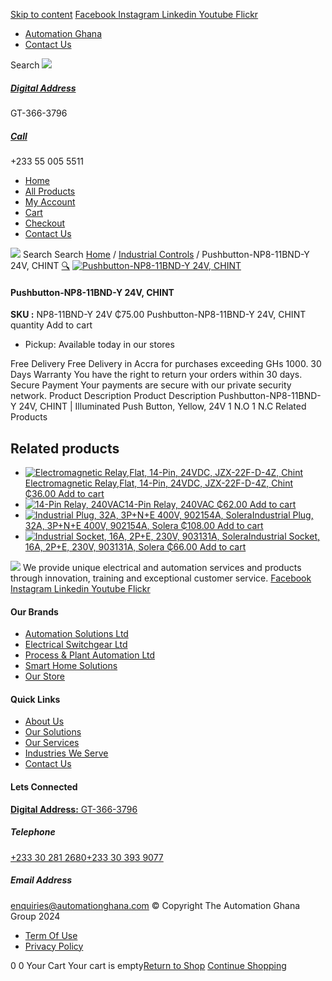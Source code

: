 [Skip to content](https://store.automationghana.com/product/pushbutton-np8-11bnd-y-24v-chint/#content)
[ Facebook ](https://www.facebook.com/automationgh/) [ Instagram ](https://www.instagram.com/automationgh/) [ Linkedin ](https://www.linkedin.com/company/the-automation-ghana-limited/) [ Youtube ](https://www.youtube.com/channel/UCurrRDUSm5oIW39VXjn1u0w) [ Flickr ](https://www.flickr.com/photos/181794037@N07/)
  * [ Automation Ghana ](https://automationghana.com)
  * [ Contact Us ](https://store.automationghana.com/contact/)


Search
[ ![](https://store.automationghana.com/wp-content/uploads/2024/04/Website-TAGG-Logo-BLUE.png) ](https://store.automationghana.com/)
[ ](https://maps.app.goo.gl/m4xeaagWCNbLk4jM6)
#####  [ Digital Address ](https://maps.app.goo.gl/m4xeaagWCNbLk4jM6)
GT-366-3796 
[ ](tel:+233550055511)
#####  [ Call ](tel:+233550055511)
+233 55 005 5511 
  * [Home](https://store.automationghana.com/)
  * [All Products](https://store.automationghana.com/shop/)
  * [My Account](https://store.automationghana.com/my-account/)
  * [Cart](https://store.automationghana.com/cart/)
  * [Checkout](https://store.automationghana.com/checkout/)
  * [Contact Us](https://store.automationghana.com/contact/)


[![](https://store.automationghana.com/wp-content/uploads/2024/04/AutomationGhana_logo_white.png)](https://store.automationghana.com)
Search
Search
[Home](https://store.automationghana.com) / [Industrial Controls](https://store.automationghana.com/product-category/industrial-controls/) / Pushbutton-NP8-11BND-Y 24V, CHINT
[🔍](https://store.automationghana.com/product/pushbutton-np8-11bnd-y-24v-chint/)
[![Pushbutton-NP8-11BND-Y 24V, CHINT](https://store.automationghana.com/wp-content/uploads/2020/04/PUSH-BUTTON.jpg)](https://store.automationghana.com/wp-content/uploads/2020/04/PUSH-BUTTON.jpg)
####  Pushbutton-NP8-11BND-Y 24V, CHINT 
**SKU :** NP8-11BND-Y 24V 
₵75.00
Pushbutton-NP8-11BND-Y 24V, CHINT quantity
Add to cart
  * Pickup: Available today in our stores


Free Delivery 
Free Delivery in Accra for purchases exceeding GHs 1000. 
30 Days Warranty 
You have the right to return your orders within 30 days. 
Secure Payment 
Your payments are secure with our private security network. 
Product Description
Product Description
Pushbutton-NP8-11BND-Y 24V, CHINT | Illuminated Push Button, Yellow, 24V 1 N.O 1 N.C
Related Products 
## Related products
  * [![Electromagnetic Relay,Flat, 14-Pin, 24VDC, JZX-22F-D-4Z, Chint](https://store.automationghana.com/wp-content/uploads/2020/04/11-Pin-Relay-JQX-10F_3Z-220VAC-Chint-2-300x300.jpg)Electromagnetic Relay,Flat, 14-Pin, 24VDC, JZX-22F-D-4Z, Chint ₵36.00 ](https://store.automationghana.com/product/14-pin-relay-jzx-22f-d-4z-24vdc-chint/)
[Add to cart](https://store.automationghana.com/product/pushbutton-np8-11bnd-y-24v-chint/?add-to-cart=1597)
  * [![14-Pin Relay, 240VAC](https://store.automationghana.com/wp-content/uploads/2020/04/14-Pin-Relay-MY4IN-220_240AC-S-Omron.jpg)14-Pin Relay, 240VAC ₵62.00 ](https://store.automationghana.com/product/14-pin-relay-my4in-220-240ac-s-omron/)
[Add to cart](https://store.automationghana.com/product/pushbutton-np8-11bnd-y-24v-chint/?add-to-cart=1599)
  * [![Industrial Plug, 32A, 3P+N+E 400V, 902154A, Solera](https://store.automationghana.com/wp-content/uploads/2020/04/902154A.png)Industrial Plug, 32A, 3P+N+E 400V, 902154A, Solera ₵108.00 ](https://store.automationghana.com/product/industrial-plug-902154a-solera/)
[Add to cart](https://store.automationghana.com/product/pushbutton-np8-11bnd-y-24v-chint/?add-to-cart=1511)
  * [![Industrial Socket, 16A, 2P+E, 230V, 903131A, Solera](https://store.automationghana.com/wp-content/uploads/2020/04/903131A.png)Industrial Socket, 16A, 2P+E, 230V, 903131A, Solera ₵66.00 ](https://store.automationghana.com/product/industrial-socket-903131a-solera/)
[Add to cart](https://store.automationghana.com/product/pushbutton-np8-11bnd-y-24v-chint/?add-to-cart=1513)


![](https://store.automationghana.com/wp-content/uploads/2024/04/AutomationGhana_logo_white.png)
We provide unique electrical and automation services and products through innovation, training and exceptional customer service.
[ Facebook ](https://www.facebook.com/automationgh/) [ Instagram ](https://www.instagram.com/automationgh/) [ Linkedin ](https://www.linkedin.com/company/the-automation-ghana-limited/) [ Youtube ](https://www.youtube.com/channel/UCurrRDUSm5oIW39VXjn1u0w) [ Flickr ](https://www.flickr.com/photos/181794037@N07/)
#### Our Brands
  * [ Automation Solutions Ltd ](https://store.automationghana.com/product/pushbutton-np8-11bnd-y-24v-chint/)
  * [ Electrical Switchgear Ltd ](https://store.automationghana.com/product/pushbutton-np8-11bnd-y-24v-chint/)
  * [ Process & Plant Automation Ltd ](https://store.automationghana.com/product/pushbutton-np8-11bnd-y-24v-chint/)
  * [ Smart Home Solutions ](https://store.automationghana.com/product/pushbutton-np8-11bnd-y-24v-chint/)
  * [ Our Store ](https://store.automationghana.com/product/pushbutton-np8-11bnd-y-24v-chint/)


#### Quick Links
  * [ About Us ](https://store.automationghana.com/product/pushbutton-np8-11bnd-y-24v-chint/)
  * [ Our Solutions ](https://store.automationghana.com/product/pushbutton-np8-11bnd-y-24v-chint/)
  * [ Our Services ](https://store.automationghana.com/product/pushbutton-np8-11bnd-y-24v-chint/)
  * [ Industries We Serve ](https://store.automationghana.com/product/pushbutton-np8-11bnd-y-24v-chint/)
  * [ Contact Us ](https://store.automationghana.com/product/pushbutton-np8-11bnd-y-24v-chint/)


#### Lets Connected
[**Digital Address:** GT-366-3796](https://maps.app.goo.gl/m4xeaagWCNbLk4jM6)
#####  Telephone 
[ +233 30 281 2680](tel:+233302812680)[+233 30 393 9077](https://store.automationghana.com/product/pushbutton-np8-11bnd-y-24v-chint/+233303939077)
#####  Email Address 
enquiries@automationghana.com 
© Copyright The Automation Ghana Group 2024
  * [ Term Of Use ](https://store.automationghana.com/product/pushbutton-np8-11bnd-y-24v-chint/)
  * [ Privacy Policy ](https://store.automationghana.com/product/pushbutton-np8-11bnd-y-24v-chint/)


0
0
Your Cart
Your cart is empty[Return to Shop](https://store.automationghana.com/shop/)
[Continue Shopping](https://store.automationghana.com/product/pushbutton-np8-11bnd-y-24v-chint/)
